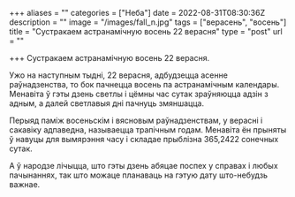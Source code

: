+++
aliases = ""
categories = ["Неба"]
date = 2022-08-31T08:30:36Z
description = ""
image = "/images/fall_n.jpg"
tags = ["верасень", "восень"]
title = "Сустракаем астранамічную восень 22 верасня"
type = "post"
url = ""

+++
Сустракаем астранамічную восень 22 верасня.  
  
Ужо на наступным тыдні, 22 верасня, адбудзецца асенне раўнадзенства, то бок пачнецца восень па астранамічным календары. Менавіта ў гэты дзень светлы і цёмны час сутак зраўняюцца адзін з адным, а далей светлавыя дні пачнуць змяншацца.  
  
Перыяд паміж восеньскім і вясновым раўнадзенствам, у верасні і сакавіку адпаведна, называецца трапічным годам. Менавіта ён прыняты ў навуцы для вымярэння часу і складае прыблізна 365,2422 сонечных сутак.  
  
А ў народзе лічыцца, што гэты дзень абяцае поспех у справах і любых пачынаннях, так што можаце планаваць на гэтую дату што-небудзь важнае.